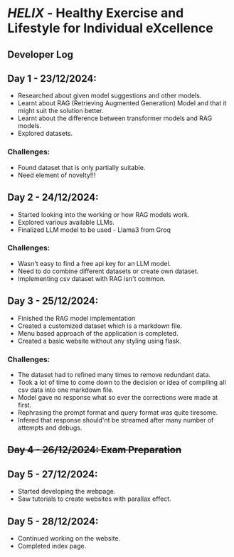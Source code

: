 # **_HELIX_** - Healthy Exercise and Lifestyle for Individual eXcellence
## Developer Log

## Day 1 - 23/12/2024:
- Researched about given model suggestions and other models.
- Learnt about RAG (Retrieving Augmented Generation) Model and that it might suit the solution better.
- Learnt about the difference between transformer models and RAG models.
- Explored datasets.
### Challenges:
- Found dataset that is only partially suitable.
- Need element of novelty!!!

## Day 2 - 24/12/2024:
- Started looking into the working or how RAG models work.
- Explored various available LLMs.
- Finalized LLM model to be used - Llama3 from Groq
### Challenges:
  - Wasn't easy to find a free api key for an LLM model.
  - Need to do combine different datasets or create own dataset.
  - Implementing csv dataset with RAG isn't common.

## Day 3 - 25/12/2024:
- Finished the RAG model implementation
- Created a customized dataset which is a markdown file.
- Menu based approach of the application is completed.
- Created a basic website without any styling using flask.
### Challenges:
- The dataset had to refined many times to remove redundant data.
- Took a lot of time to come down to the decision or idea of compiling all csv data into one markdown file.
- Model gave no response what so ever the corrections were made at first.
- Rephrasing the prompt format and query format was quite tiresome.
- Infered that response should'nt be streamed after many number of attempts and debugs.

## ~~Day 4 - 26/12/2024: Exam Preparation~~

## Day 5 - 27/12/2024:
- Started developing the webpage.
- Saw tutorials to create websites with parallax effect.

## Day 5 - 28/12/2024:
- Continued working on the website.
- Completed index page.
